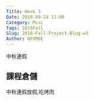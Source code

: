 ```yaml
---
Title: Week 3
Date: 2018-09-24 11:00
Category: Misc
Tags: 2018Fall
Slug: 2018-Fall-Project-Blog-w3
Author: NFUMDE
---
```

中秋連假


<!-- PELICAN_END_SUMMARY -->

課程倉儲
----
中秋連假放假,吃烤肉